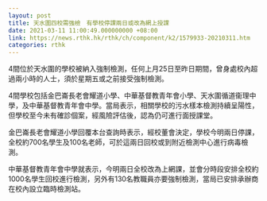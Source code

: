 ```yaml
---
layout: post
title: 天水圍四校需強檢　有學校停課兩日或改為網上授課
date: 2021-03-11 11:00:49.000000000 +08:00
link: https://news.rthk.hk/rthk/ch/component/k2/1579933-20210311.htm
categories: rthk
---
```


4間位於天水圍的學校被納入強制檢測，任何上月25日至昨日期間，曾身處校內超過兩小時的人士，須於星期五或之前接受強制檢測。

4間學校包括金巴崙長老會耀道小學、中華基督教青年會小學、天水圍循道衞理中學，及中華基督教青年會中學。當局表示，相關學校的污水樣本檢測持續呈陽性，但學校至今未有確診個案，經風險評估後，認為仍可進行面授課堂。

金巴崙長老會耀道小學回覆本台查詢時表示，經校董會決定，學校今明兩日停課，全校約700名學生及100名老師，可於這兩日回校或到附近檢測中心進行病毒檢測。

中華基督教青年會中學就表示，今明兩日全校改為上網課，並會分時段安排全校約1000名學生回校進行檢測，另外有130名教職員亦要強制檢測，當局已安排承辦商在校內設立臨時檢測站。

